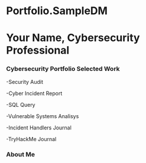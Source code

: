 # Portfolio.SampleDM
# Your Name, Cybersecurity Professional 

### Cybersecurity Portfolio Selected Work

 -Security Audit
 
 -Cyber Incident Report
 
 -SQL Query
 
 -Vulnerable Systems Analisys
 
 -Incident Handlers Journal
 
 -TryHackMe Journal

### About Me
